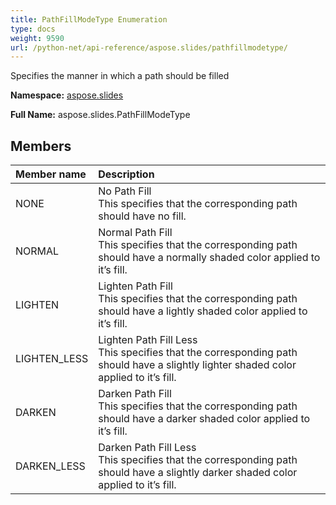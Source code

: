 ```yaml
---
title: PathFillModeType Enumeration
type: docs
weight: 9590
url: /python-net/api-reference/aspose.slides/pathfillmodetype/
---
```


Specifies the manner in which a path should be filled

**Namespace:** [aspose.slides](/slides/python-net/api-reference/aspose.slides/)

**Full Name:** aspose.slides.PathFillModeType



## **Members**
|**Member name**|**Description**|
| :- | :- |
|NONE|No Path Fill<br/>            This specifies that the corresponding path should have no fill.|
|NORMAL|Normal Path Fill<br/>            This specifies that the corresponding path should have a normally shaded color applied to it’s fill.|
|LIGHTEN|Lighten Path Fill<br/>            This specifies that the corresponding path should have  a lightly shaded color applied to it’s fill.|
|LIGHTEN_LESS|Lighten Path Fill Less<br/>            This specifies that the corresponding path should have a slightly lighter shaded color applied to it’s fill.|
|DARKEN|Darken Path Fill<br/>            This specifies that the corresponding path should have a darker shaded color applied to it’s fill.|
|DARKEN_LESS|Darken Path Fill Less<br/>            This specifies that the corresponding path should have a slightly darker shaded color applied to it’s fill.|
